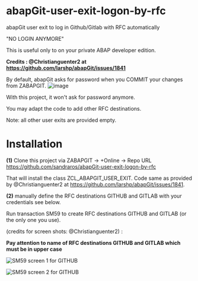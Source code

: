 # abapGit-user-exit-logon-by-rfc
abapGit user exit to log in Github/Gitlab with RFC automatically

"NO LOGIN ANYMORE"

This is useful only to on your private ABAP developer edition.

**Credits : @Christianguenter2 at https://github.com/larshp/abapGit/issues/1841**

By default, abapGit asks for password when you COMMIT your changes from ZABAPGIT.
![image](https://user-images.githubusercontent.com/34005250/44513449-a90c8580-a6bd-11e8-9bd7-5bbf30a5806e.png)

With this project, it won't ask for password anymore.

You may adapt the code to add other RFC destinations.

Note: all other user exits are provided empty.

# Installation

**(1)** Clone this project via ZABAPGIT -> +Online -> Repo URL https://github.com/sandraros/abapGit-user-exit-logon-by-rfc

That will install the class ZCL_ABAPGIT_USER_EXIT. Code same as provided by @Christianguenter2 at https://github.com/larshp/abapGit/issues/1841.

**(2)** manually define the RFC destinations GITHUB and GITLAB with your credentials see below.

Run transaction SM59 to create RFC destinations GITHUB and GITLAB (or the only one you use).

(credits for screen shots: @Christianguenter2) :

**Pay attention to name of RFC destinations GITHUB and GITLAB which must be in upper case**

![SM59 screen 1 for GITHUB](https://user-images.githubusercontent.com/17437789/44337321-96563e80-a47a-11e8-92dd-99dc3c797c65.png)

![SM59 screen 2 for GITHUB](https://user-images.githubusercontent.com/17437789/44337316-92c2b780-a47a-11e8-9c7e-87b21a34d56d.png)
